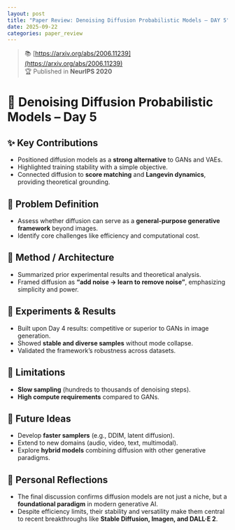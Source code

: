 ```yaml
---
layout: post  
title: "Paper Review: Denoising Diffusion Probabilistic Models – DAY 5"  
date: 2025-09-22
categories: paper_review  
---
```


> 📚 [https://arxiv.org/abs/2006.11239](https://arxiv.org/abs/2006.11239)  
> 🏆 Published in **NeurIPS 2020**

# 📄 Denoising Diffusion Probabilistic Models – Day 5

## ✨ Key Contributions
- Positioned diffusion models as a **strong alternative** to GANs and VAEs.  
- Highlighted training stability with a simple objective.  
- Connected diffusion to **score matching** and **Langevin dynamics**, providing theoretical grounding.  

## 🎯 Problem Definition
- Assess whether diffusion can serve as a **general-purpose generative framework** beyond images.  
- Identify core challenges like efficiency and computational cost.  

## 🧠 Method / Architecture
- Summarized prior experimental results and theoretical analysis.  
- Framed diffusion as **“add noise → learn to remove noise”**, emphasizing simplicity and power.  

## 🧪 Experiments & Results
- Built upon Day 4 results: competitive or superior to GANs in image generation.  
- Showed **stable and diverse samples** without mode collapse.  
- Validated the framework’s robustness across datasets.  

## 🚫 Limitations
- **Slow sampling** (hundreds to thousands of denoising steps).  
- **High compute requirements** compared to GANs.  

## 🔭 Future Ideas
- Develop **faster samplers** (e.g., DDIM, latent diffusion).  
- Extend to new domains (audio, video, text, multimodal).  
- Explore **hybrid models** combining diffusion with other generative paradigms.  

## 🔁 Personal Reflections
- The final discussion confirms diffusion models are not just a niche, but a **foundational paradigm** in modern generative AI.  
- Despite efficiency limits, their stability and versatility make them central to recent breakthroughs like **Stable Diffusion, Imagen, and DALL·E 2**.  
